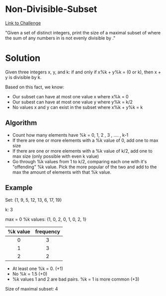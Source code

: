 # Non-Divisible-Subset
[Link to Challenge](https://www.hackerrank.com/challenges/non-divisible-subset/problem)

"Given a set of distinct integers, print the size of a maximal subset of  where the sum of any  numbers in  is not evenly divisible by ."

# Solution
Given three integers x, y, and k:
  if and only if x%k + y%k = (0 or k), then x + y is divisible by k.
  
Based on this fact, we know:
- Our subset can have at most one value x where x%k = 0
- Our subest can have at most one value y where y%k = k/2
- No values x and y can exist in the subset where x%k + y%k = k

## Algorithm
- Count how many elements have %k = 0, 1, 2 , 3 , .... , k-1
- If there are one or more elements with a %k value of 0, add one to max size
- If there are one or more elements with a %k value of k/2, add one to max size (only possible with even k value)
- Go through %k values from 1 to k/2, comparing each one with it's "offending" %k value. Pick the more popular of the two and     add to the max the amount of elements with that %k value.

## Example
Set:
{1, 9, 5, 12, 13, 6, 17, 19}

k: 3

max = 0
%k values: 
{1, 0, 2, 0, 1, 0, 2, 1}

| %k value      | frequency     |
|:-------------:|:-------------:|
| 0             | 3             |
| 1             | 3             |
| 2             | 2             |

- At least one %k = 0. (+1)                                  
- No %k = 1.5          (+0)
- %k values 1 and 2 are bad pairs. %k = 1 is more common (+3)

Size of maximal subset: 4

